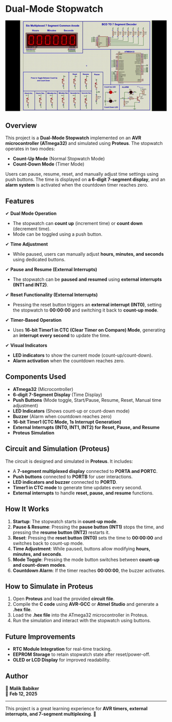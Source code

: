 # Dual-Mode Stopwatch  

![Dual Mode Stopwatch](Proteus/Dual_Stopwatch.gif) 

## Overview  
This project is a **Dual-Mode Stopwatch** implemented on an **AVR microcontroller (ATmega32)** and simulated using **Proteus**. The stopwatch operates in two modes:  

- **Count-Up Mode** (Normal Stopwatch Mode)  
- **Count-Down Mode** (Timer Mode)  

Users can pause, resume, reset, and manually adjust time settings using push buttons. The time is displayed on **a 6-digit 7-segment display**, and an **alarm system** is activated when the countdown timer reaches zero.  

## Features  
✔ **Dual Mode Operation**  
- The stopwatch can **count up** (increment time) or **count down** (decrement time).  
- Mode can be toggled using a push button.  

✔ **Time Adjustment**  
- While paused, users can manually adjust **hours, minutes, and seconds** using dedicated buttons.  

✔ **Pause and Resume (External Interrupts)**  
- The stopwatch can be **paused and resumed** using **external interrupts (INT1 and INT2)**.  

✔ **Reset Functionality (External Interrupts)**  
- Pressing the reset button triggers an **external interrupt (INT0)**, setting the stopwatch to **00:00:00** and switching it back to **count-up mode**.  

✔ **Timer-Based Operation**  
- Uses **16-bit Timer1 in CTC (Clear Timer on Compare) Mode**, generating an **interrupt every second** to update the time.  

✔ **Visual Indicators**  
- **LED indicators** to show the current mode (count-up/count-down).  
- **Alarm activation** when the countdown reaches zero.  

## Components Used  
- **ATmega32** (Microcontroller)  
- **6-digit 7-Segment Display** (Time Display)  
- **Push Buttons** (Mode toggle, Start/Pause, Resume, Reset, Manual time adjustment)  
- **LED Indicators** (Shows count-up or count-down mode)  
- **Buzzer** (Alarm when countdown reaches zero)  
- **16-bit Timer1 (CTC Mode, 1s Interrupt Generation)**  
- **External Interrupts (INT0, INT1, INT2) for Reset, Pause, and Resume**  
- **Proteus Simulation**  

## Circuit and Simulation (Proteus)  
The circuit is designed and simulated in **Proteus**. It includes:  
- A **7-segment multiplexed display** connected to **PORTA and PORTC**.  
- **Push buttons** connected to **PORTB** for user interactions.  
- **LED indicators and buzzer** connected to **PORTD**.  
- **Timer1 in CTC mode** to generate time updates every second.  
- **External interrupts** to handle **reset, pause, and resume** functions.  

## How It Works  
1. **Startup**: The stopwatch starts in **count-up mode**.  
2. **Pause & Resume**: Pressing the **pause button (INT1)** stops the time, and pressing the **resume button (INT2)** restarts it.  
3. **Reset**: Pressing the **reset button (INT0)** sets the time to **00:00:00** and switches back to count-up mode.  
4. **Time Adjustment**: While paused, buttons allow modifying **hours, minutes, and seconds**.  
5. **Mode Toggle**: Pressing the mode button switches between **count-up and count-down modes**.  
6. **Countdown Alarm**: If the timer reaches **00:00:00**, the buzzer activates.  

## How to Simulate in Proteus  
1. Open **Proteus** and load the provided **circuit file**.  
2. Compile the **C code** using **AVR-GCC** or **Atmel Studio** and generate a **.hex file**.  
3. Load the **.hex file** into the ATmega32 microcontroller in Proteus.  
4. Run the simulation and interact with the stopwatch using buttons.  

## Future Improvements  
- **RTC Module Integration** for real-time tracking.  
- **EEPROM Storage** to retain stopwatch state after reset/power-off.  
- **OLED or LCD Display** for improved readability.  

## Author  
👤 **Malik Babiker**  
📅 **Feb 12, 2025**  

---

This project is a great learning experience for **AVR timers, external interrupts, and 7-segment multiplexing**. 🚀
